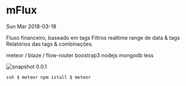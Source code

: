 # mFlux

Sun Mar 2018-03-18

Fluxo financeiro, baseado em tags
Filtros realtime range de data & tags
Relatórios das tags & combinações.

meteor / blaze / flow-router boostrap3
nodejs
mongodb
less

![snapshot 0.0.1](https://file-uewwiwpglq.now.sh/)

`ssh
  $ meteor npm istall
  $ meteor
`
